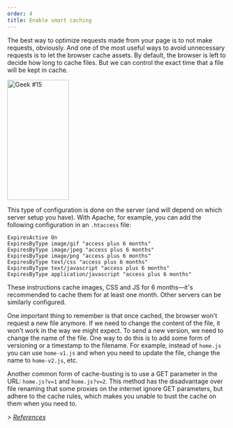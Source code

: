 ```yaml
---
order: 4
title: Enable smart caching
---
```


The best way to optimize requests made from your page is to not make requests, obviously. And one of the most useful ways to avoid unnecessary requests is to let the browser cache assets. By default, the browser is left to decide how long to cache files. But we can control the exact time that a file will be kept in cache.

<div class="img-right">
  <img id="geek-15" class="icos-geek" src="http://browserdiet.com/en/assets/img/15.png" alt="Geek #15" width="141" height="275" />
</div>

This type of configuration is done on the server (and will depend on which server setup you have). With Apache, for example, you can add the following configuration in an `.htaccess` file:

```
ExpiresActive On
ExpiresByType image/gif "access plus 6 months"
ExpiresByType image/jpeg "access plus 6 months"
ExpiresByType image/png "access plus 6 months"
ExpiresByType text/css "access plus 6 months"
ExpiresByType text/javascript "access plus 6 months"
ExpiresByType application/javascript "access plus 6 months"
```

These instructions cache images, CSS and JS for 6 months&mdash;it's recommended to cache them for at least one month. Other servers can be similarly configured.

One important thing to remember is that once cached, the browser won't request a new file anymore. If we need to change the content of the file, it won't work in the way we might expect. To send a new version, we need to change the name of the file. One way to do this is to add some form of versioning or a timestamp to the filename. For example, instead of `home.js` you can use `home-v1.js` and when you need to update the file, change the name to `home-v2.js`, etc.

Another common form of cache-busting is to use a GET parameter in the URL: `home.js?v=1` and `home.js?v=2`. This method has the disadvantage over file renaming that some proxies on the internet ignore GET parameters, but adhere to the cache rules, which makes you unable to bust the cache on them when you need to.

*> [References](https://github.com/zenorocha/browser-diet/wiki/References#enable-smart-caching)*
